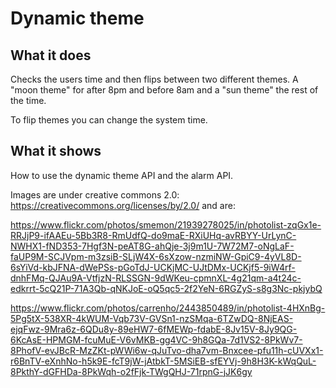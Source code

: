 # Dynamic theme

## What it does

Checks the users time and then flips between two different themes. A "moon theme" for after 8pm and before 8am and a "sun theme" the rest of the time.

To flip themes you can change the system time.

## What it shows

How to use the dynamic theme API and the alarm API.

Images are under creative commons 2.0: https://creativecommons.org/licenses/by/2.0/ and are:

https://www.flickr.com/photos/smemon/21939278025/in/photolist-zqGx1e-RRJjP9-ifAAEu-5Bb3R8-RmUdfQ-do9maE-RXiUHq-avRBYY-UrLynC-NWHX1-fND353-7Hgf3N-peAT8G-ahQje-3j9m1U-7W72M7-oNgLaF-faUP9M-SCJVpm-m3zsiB-SLjW4X-6sXzow-nzmiNW-GpiC9-4yVL8D-6sYiVd-kbJFNA-dWePSs-pGoTdJ-UCKjMC-UJtDMx-UCKjf5-9iW4rf-dnhFMq-QJAu9A-VtfjzN-RLSSGN-9dWKeu-cpmnXL-4g21qm-a4t24c-edkrrt-5cQ21P-71A3Qb-qNKJoE-oQ5qc5-2f2YeN-6RGZyS-s8g3Nc-pkjybQ

https://www.flickr.com/photos/carrenho/2443850489/in/photolist-4HXnBg-5Pg5tX-538XR-4kWUM-Vqb73V-GVSn1-nzSMqa-6TZwDQ-8NjEAS-ejqFwz-9Mra6z-6QDu8y-89eHW7-6fMEWp-fdabE-8Jv15V-8Jy9QG-6KcAsE-HPMGM-fcuMuE-V6vMKB-gg4VC-9h8GQa-7d1VS2-8PkWv7-8PhofV-evJBcR-MzZKt-pWWi6w-qJuTvo-dha7vm-Bnxcee-pfu11h-cUVXx1-r6BnTV-eXnhNo-h5k9E-fcT9jW-jAtbkT-5MSiEB-sfEYVj-9h8H3K-kWqQuL-8PkthY-dGFHDa-8PkWqh-o2fFjk-TWgQHJ-71rpnG-jJK6gy
